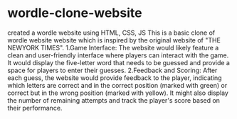 # wordle-clone-website
created a wordle website using HTML, CSS, JS
This is a basic clone of wordle website website which is inspired by the original website of "THE NEWYORK TIMES".
1.Game Interface: The website would likely feature a clean and user-friendly interface where players can interact with the game.
It would display the five-letter word that needs to be guessed and provide a space for players to enter their guesses.
2.Feedback and Scoring: After each guess, the website would provide feedback to the player, 
indicating which letters are correct and in the correct position (marked with green) or correct but in the wrong position (marked with yellow).
It might also display the number of remaining attempts and track the player's score based on their performance.
